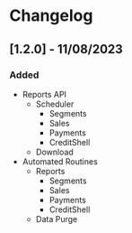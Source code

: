 # Changelog

## [1.2.0] - 11/08/2023

### Added
- Reports API
    - Scheduler
        - Segments
        - Sales
        - Payments
        - CreditShell
    - Download
- Automated Routines
    - Reports
        - Segments
        - Sales
        - Payments
        - CreditShell
    - Data Purge